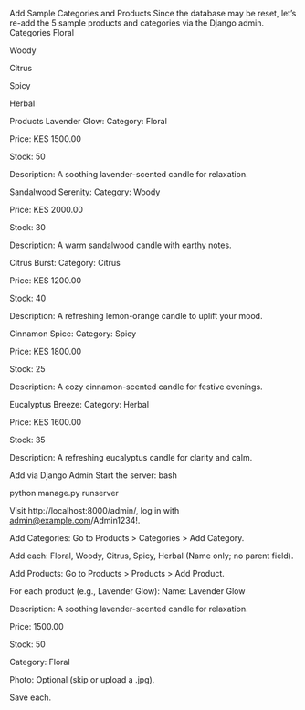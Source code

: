Add Sample Categories and Products
Since the database may be reset, let’s re-add the 5 sample products and categories via the Django admin.
Categories
Floral

Woody

Citrus

Spicy

Herbal

Products
Lavender Glow:
Category: Floral

Price: KES 1500.00

Stock: 50

Description: A soothing lavender-scented candle for relaxation.

Sandalwood Serenity:
Category: Woody

Price: KES 2000.00

Stock: 30

Description: A warm sandalwood candle with earthy notes.

Citrus Burst:
Category: Citrus

Price: KES 1200.00

Stock: 40

Description: A refreshing lemon-orange candle to uplift your mood.

Cinnamon Spice:
Category: Spicy

Price: KES 1800.00

Stock: 25

Description: A cozy cinnamon-scented candle for festive evenings.

Eucalyptus Breeze:
Category: Herbal

Price: KES 1600.00

Stock: 35

Description: A refreshing eucalyptus candle for clarity and calm.

Add via Django Admin
Start the server:
bash

python manage.py runserver

Visit http://localhost:8000/admin/, log in with admin@example.com/Admin1234!.

Add Categories:
Go to Products > Categories > Add Category.

Add each: Floral, Woody, Citrus, Spicy, Herbal (Name only; no parent field).

Add Products:
Go to Products > Products > Add Product.

For each product (e.g., Lavender Glow):
Name: Lavender Glow

Description: A soothing lavender-scented candle for relaxation.

Price: 1500.00

Stock: 50

Category: Floral

Photo: Optional (skip or upload a .jpg).

Save each.

